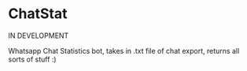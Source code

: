 # ChatStat
IN DEVELOPMENT

Whatsapp Chat Statistics bot, takes in .txt file of chat export, returns all sorts of stuff :)
